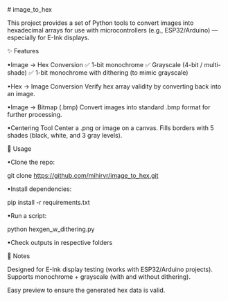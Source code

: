 <meta name="google-site-verification" content="0tBfaHkhkYpJxBVEgsku7RFdMl9nqP8mjtDl5C-oBRM" />
# image_to_hex

This project provides a set of Python tools to convert images into hexadecimal arrays for use with microcontrollers (e.g., ESP32/Arduino) — especially for E-Ink displays.

✨ Features

•Image → Hex Conversion
✅ 1-bit monochrome
✅ Grayscale (4-bit / multi-shade)
✅ 1-bit monochrome with dithering (to mimic grayscale)

•Hex → Image Conversion
Verify hex array validity by converting back into an image.

•Image → Bitmap (.bmp)
Convert images into standard .bmp format for further processing.

•Centering Tool
Center a .png or image on a canvas.
Fills borders with 5 shades (black, white, and 3 gray levels).

🚀 Usage

•Clone the repo:

git clone https://github.com/mihirvr/image_to_hex.git

•Install dependencies:

pip install -r requirements.txt

•Run a script:

python hexgen_w_dithering.py

•Check outputs in respective folders


📌 Notes

Designed for E-Ink display testing (works with ESP32/Arduino projects).
Supports monochrome + grayscale (with and without dithering).

Easy preview to ensure the generated hex data is valid.


